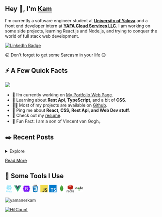 <h2>Hey 👋, I'm <a href="">Kam</a></h2>
<p>I'm currently a software engineer student at <strong><a href="https://www.yalova.edu.tr/en">University of Yalova</a></strong> and a front end developer intern at <strong><a href="https://yafa.dev/?lang=en">YAFA Cloud Services LLC</a></strong>. I am working on some side projects, learning React.js and Node.js, and trying to conquer the world of full stack web development.</p>
<p> <a href="https://www.linkedin.com/in/erkamyaman35/"><img src="https://img.shields.io/badge/-@kam-0077B5?style=flat-square&amp;labelColor=0077B5&amp;logo=LinkedIn&amp;link=https://www.linkedin.com/in/erkamyaman35/" alt="LinkedIn Badge"></a> </p>
<p>🙃 Don't forget to get some Sarcasm in your life 🙃</p>

<h2>⚡️ A Few Quick Facts</h2>
<img  src="https://media1.giphy.com/media/13HgwGsXF0aiGY/giphy.gif" />

<ul>
<li>🔭 I’m currently working on <a href="https://github.com/Spiderpig86/Cirrus">My Portfolio Web Page</a>.</li>
<li>🧐 Learning about <strong>Rest Api</strong>, <strong>TypeScript</strong>, and a bit of <strong>CSS</strong>.</li>
<li>👨‍💻 Most of my projects are available on <a href="https://github.com/yamanerkam">Github</a>.</li>
<li>💬 Ping me about <strong>React, CSS, Rest Api, and Web Dev stuff</strong>.</li>
<li>📙 Check out my <a href="https://www.stanleylim.me/resume/resume.pdf">resume</a>.</li>
<li>🎉 Fun Fact: I am a son of Vincent van Gogh。</li>
</ul>
<h2>✒️ Recent Posts</h2>
<details>
    <summary>Explore</summary>
    <li><a target="_blank" href="https://blog.stanleylim.me/maximizing-efficiency-and-impact---why-i-choose-mermaid-for-graph-creation">Maximizing Efficiency and Impact - Why I Choose Mermaid for Graph Creation — June 19, 2023</a></li><li><a target="_blank" href="https://blog.stanleylim.me/til-how-casing-can-break-netlify-functions">TIL How Casing Can Break Netlify Functions — February 27, 2023</a></li><li><a target="_blank" href="https://blog.stanleylim.me/godaddy-redirect-hack">GoDaddy Redirect Hack — December 20, 2022</a></li><li><a target="_blank" href="https://blog.stanleylim.me/airpods-not-charging-on-windows">Airpods Not Charging on Windows — August 19, 2022</a></li><li><a target="_blank" href="https://blog.stanleylim.me/the-fastest-way-to-develop-and-deploy-your-next-project">⚡ The Fastest Way to Develop and Deploy Your Next Project — June 09, 2022</a></li>
</details>
<p><a target="_blank" href="https://blog.stanleylim.me">Read More</a></p>
<h2>🚀 Some Tools I Use</h2>
<p align="left">
<img src="https://raw.githubusercontent.com/devicons/devicon/master/icons/react/react-original-wordmark.svg" alt="react" width="25" height="25" />
<img src="https://raw.githubusercontent.com/devicons/devicon/master/icons/vuejs/vuejs-original.svg" alt="vue" width="25" height="25" />
<img src="https://raw.githubusercontent.com/devicons/devicon/master/icons/bootstrap/bootstrap-original.svg" alt="bootstrap" width="25" height="25" />
<img src="https://raw.githubusercontent.com/devicons/devicon/master/icons/css3/css3-original-wordmark.svg" alt="css3" width="25" height="25" />
<img src="https://raw.githubusercontent.com/devicons/devicon/master/icons/javascript/javascript-original.svg" alt="javascript" width="25" height="25" />
<img src="https://raw.githubusercontent.com/devicons/devicon/master/icons/typescript/typescript-original.svg" alt="typescript" width="25" height="25" />
<img src="https://raw.githubusercontent.com/devicons/devicon/master/icons/mongodb/mongodb-original.svg" alt="mongodb" width="25" height="25" />
<img src="https://raw.githubusercontent.com/devicons/devicon/master/icons/redis/redis-original-wordmark.svg" alt="redis" width="25" height="25" />
<img src="https://raw.githubusercontent.com/devicons/devicon/master/icons/nodejs/nodejs-original-wordmark.svg" alt="nodejs" width="25" height="25" />
</p>
<img src="https://github-readme-stats.vercel.app/api?username=yamanerkam&show_icons=true&count_private=true" alt="yamanerkam" />
<p><a href="http://hits.dwyl.com/yamanerkam/yamanerkam/yamanerkam.svg?style=flat-square"><img src="https://hits.dwyl.com/yamanerkam/yamanerkam/yamanerkam.svg?style=flat-square" alt="HitCount"></a></p>
